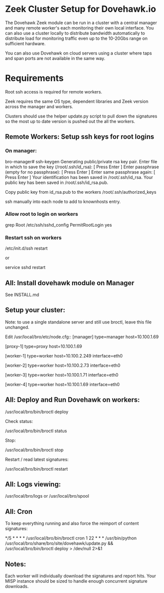# Zeek Cluster Setup for Dovehawk.io

The Dovehawk Zeek module can be run in a cluster with a central manager and many remote worker's each monitoring their own local interface.  You can also use a cluster locally to distribute bandwidth automatically to distribute load for monitoring traffic even up to the 10-20Gbs range on sufficient hardware.

You can also use Dovehawk on cloud servers using a cluster where taps and span ports are not available in the same way. 

# Requirements

Root ssh access is required for remote workers.

Zeek requires the same OS type, dependent libraries and Zeek version across the manager and workers.

Clusters should use the helper update.py script to pull down the signatures so the most up to date version is pushed out the all the workers.



## Remote Workers: Setup ssh keys for root logins

### On manager:

bro-manager# ssh-keygen 
 Generating public/private rsa key pair. 
 Enter file in which to save the key (/root/.ssh/id_rsa): [ Press Enter ] 
 Enter passphrase (empty for no passphrase): [ Press Enter ] 
 Enter same passphrase again: [ Press Enter ] 
 Your identification has been saved in /root/.ssh/id_rsa. 
 Your public key has been saved in /root/.ssh/id_rsa.pub. 

Copy public key from id_rsa.pub to the workers /root/.ssh/authorized_keys

ssh manually into each node to add to knownhosts entry.

### Allow root to login on workers

grep Root /etc/ssh/sshd_config 
 PermitRootLogin yes

### Restart ssh on workers

/etc/init.d/ssh restart

or

service sshd restart

## All: Install dovehawk module on Manager

See INSTALL.md


## Setup your cluster:

Note: to use a single standalone server and still use broctl, leave this file unchanged.

Edit /usr/local/bro/etc/node.cfg::
[manager]
type=manager
host=10.100.1.69
 
[proxy-1]
type=proxy
host=10.100.1.69
 
[worker-1]
type=worker
host=10.100.2.249
interface=eth0
 

[worker-2]
type=worker
host=10.100.2.73
interface=eth0


[worker-3]
type=worker
host=10.100.1.71
interface=eth0


[worker-4]
type=worker
host=10.100.1.69
interface=eth0


## All:  Deploy and Run Dovehawk on workers:

/usr/local/bro/bin/broctl deploy

Check status:

/usr/local/bro/bin/broctl status

Stop:

/usr/local/bro/bin/broctl stop

Restart / read latest signatures:

/usr/local/bro/bin/broctl restart


## All: Logs viewing:

/usr/local/bro/logs or /usr/local/bro/spool

## All: Cron

To keep everything running and also force the reimport of content signatures:

*/5 * * * * /usr/local/bro/bin/broctl cron
1 22 * * * /usr/bin/python /usr/local/bro/share/bro/site/dovehawk/update.py && /usr/local/bro/bin/broctl deploy  > /dev/null 2>&1

## Notes:

Each worker will individually download the signatures and report hits. Your MISP instance should be sized to handle enough concurrent signature downloads.


